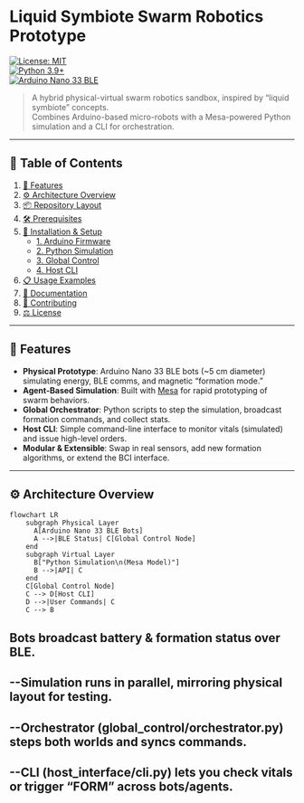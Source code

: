 # Liquid Symbiote Swarm Robotics Prototype

[![License: MIT](https://img.shields.io/badge/License-MIT-green.svg)](./LICENSE)  
[![Python 3.9+](https://img.shields.io/badge/Python-3.9%2B-blue)](https://www.python.org/downloads/)  
[![Arduino Nano 33 BLE](https://img.shields.io/badge/Arduino-Nano%2033%20BLE-lightgrey)](https://store.arduino.cc/products/arduino-nano-33-ble)

> A hybrid physical-virtual swarm robotics sandbox, inspired by “liquid symbiote” concepts.  
> Combines Arduino-based micro-robots with a Mesa-powered Python simulation and a CLI for orchestration.

---

## 🚀 Table of Contents

1. [🎯 Features](#-features)  
2. [⚙️ Architecture Overview](#️-architecture-overview)  
3. [📦 Repository Layout](#-repository-layout)  
4. [🛠️ Prerequisites](#️-prerequisites)  
5. [🚧 Installation & Setup](#-installation--setup)  
   - [1. Arduino Firmware](#1-arduino-firmware)  
   - [2. Python Simulation](#2-python-simulation)  
   - [3. Global Control](#3-global-control)  
   - [4. Host CLI](#4-host-cli)  
6. [📋 Usage Examples](#-usage-examples)  
7. [📖 Documentation](#-documentation)  
8. [🤝 Contributing](#-contributing)  
9. [⚖️ License](#️-license)  

---

## 🎯 Features

- **Physical Prototype**: Arduino Nano 33 BLE bots (~5 cm diameter) simulating energy, BLE comms, and magnetic “formation mode.”  
- **Agent-Based Simulation**: Built with [Mesa](https://mesa.readthedocs.io/) for rapid prototyping of swarm behaviors.  
- **Global Orchestrator**: Python scripts to step the simulation, broadcast formation commands, and collect stats.  
- **Host CLI**: Simple command-line interface to monitor vitals (simulated) and issue high-level orders.  
- **Modular & Extensible**: Swap in real sensors, add new formation algorithms, or extend the BCI interface.

---

## ⚙️ Architecture Overview

```mermaid
flowchart LR
    subgraph Physical Layer
      A[Arduino Nano 33 BLE Bots]
      A -->|BLE Status| C[Global Control Node]
    end
    subgraph Virtual Layer
      B["Python Simulation\n(Mesa Model)"]
      B -->|API| C
    end
    C[Global Control Node]
    C --> D[Host CLI]
    D -->|User Commands| C
    C --> B
```
## Bots broadcast battery & formation status over BLE.

## --Simulation runs in parallel, mirroring physical layout for testing.

## --Orchestrator (global_control/orchestrator.py) steps both worlds and syncs commands.

## --CLI (host_interface/cli.py) lets you check vitals or trigger “FORM” across bots/agents.


